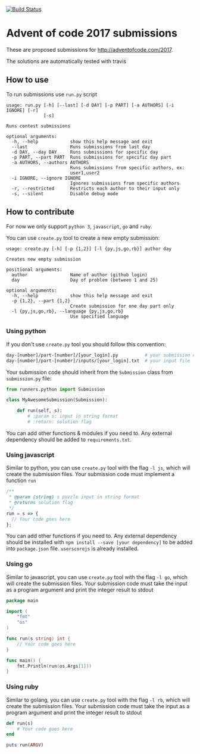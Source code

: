 [![Build Status](https://travis-ci.org/lypnol/adventofcode-2017.svg?branch=master)](https://travis-ci.org/lypnol/adventofcode-2017)
# Advent of code 2017 submissions

These are proposed submissions for http://adventofcode.com/2017.

The solutions are automatically tested with travis

## How to use

To run submissions use `run.py` script

```
usage: run.py [-h] [--last] [-d DAY] [-p PART] [-a AUTHORS] [-i IGNORE] [-r]
              [-s]

Runs contest submissions

optional arguments:
  -h, --help            show this help message and exit
  --last                Runs submissions from last day
  -d DAY, --day DAY     Runs submissions for specific day
  -p PART, --part PART  Runs submissions for specific day part
  -a AUTHORS, --authors AUTHORS
                        Runs submissions from specific authors, ex:
                        user1,user2
  -i IGNORE, --ignore IGNORE
                        Ignores submissions from specific authors
  -r, --restricted      Restricts each author to their input only
  -s, --silent          Disable debug mode
```

## How to contribute

For now we only support `python 3`, `javascript`, `go` and `ruby`.

You can use `create.py` tool to create a new empty submission:

```
usage: create.py [-h] [-p {1,2}] [-l {py,js,go,rb}] author day

Creates new empty submission

positional arguments:
  author                Name of author (github login)
  day                   Day of problem (between 1 and 25)

optional arguments:
  -h, --help            show this help message and exit
  -p {1,2}, --part {1,2}
                        Create submission for one day part only
  -l {py,js,go,rb}, --language {py,js,go,rb}
                        Use specified language
```

### Using python

If you don't use `create.py` tool you should follow this convention:

```bash
day-[number]/part-[number]/[your_login].py          # your submission code
day-[number]/part-[number]/inputs/[your_login].txt  # your input file
```

Your submission code should inherit from the `Submission` class from `submission.py` file:

```python
from runners.python import Submission

class MyAwesomeSubmission(Submission):

    def run(self, s):
    	# :param s: input in string format
    	# :return: solution flag
```

You can add other functions & modules if you need to. Any external dependency should be added to `requirements.txt`.

### Using javascript

Similar to python, you can use `create.py` tool with the flag `-l js`, which will create the submission files.
Your submission code must implement a function `run`

```javascript
/**
 * @param {string} s puzzle input in string format
 * @returns solution flag
 */
run = s => {
  // Your code goes here
};
```

You can add other functions if you need to.
Any external dependency should be installed with `npm install --save [your dependency]` to be added into `package.json` file.
`userscorejs` is already installed.

### Using go

Similar to javascript, you can use `create.py` tool with the flag `-l go`, which will create the submission files.
Your submission code must take the input as a program argument and print the integer result to stdout

```go
package main

import (
    "fmt"
    "os"
)

func run(s string) int {
    // Your code goes here
}

func main() {
    fmt.Println(run(os.Args[1]))
}
```

### Using ruby

Similar to golang, you can use `create.py` tool with the flag `-l rb`, which will create the submission files.
Your submission code must take the input as a program argument and print the integer result to stdout

```ruby
def run(s)
    # Your code goes here
end

puts run(ARGV)
```
